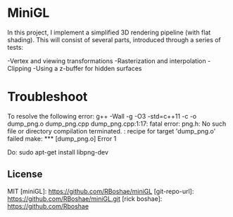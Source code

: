 # MiniGL

In this project, I implement a simplified 3D rendering pipeline (with flat shading). This will consist of several parts, introduced through a series of tests:

-Vertex and viewing transformations
-Rasterization and interpolation
-Clipping
-Using a z-buffer for hidden surfaces


# Troubleshoot
To resolve the following error:
  g++ -Wall -g -O3 -std=c++11   -c -o dump_png.o dump_png.cpp
  dump_png.cpp:1:17: fatal error: png.h: No such file or directory
  compilation terminated.
  <builtin>: recipe for target 'dump_png.o' failed
  make: *** [dump_png.o] Error 1

Do:
  sudo apt-get install libpng-dev

    
License
----

MIT
   [miniGL]: <https://github.com/RBoshae/miniGL>
   [git-repo-url]: <https://github.com/RBoshae/miniGL.git>
   [rick boshae]: <https://github.com/Rboshae>
   
